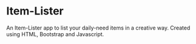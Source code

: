 # Item-Lister
An Item-Lister app to list your daily-need items in a creative way. Created using HTML, Bootstrap and Javascript.
